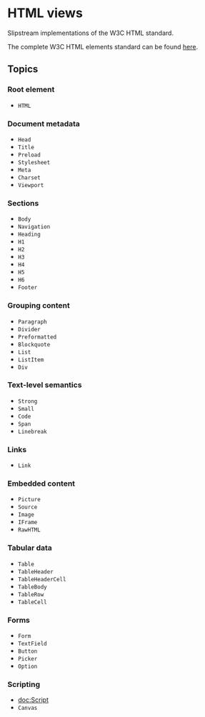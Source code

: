 # HTML views

Slipstream implementations of the W3C HTML standard.

The complete W3C HTML elements standard can be found [here](https://html.spec.whatwg.org/multipage/#toc-semantics).

## Topics

### Root element

- ``HTML``

### Document metadata

- ``Head``
- ``Title``
- ``Preload``
- ``Stylesheet``
- ``Meta``
- ``Charset``
- ``Viewport``

### Sections

- ``Body``
- ``Navigation``
- ``Heading``
- ``H1``
- ``H2``
- ``H3``
- ``H4``
- ``H5``
- ``H6``
- ``Footer``

### Grouping content

- ``Paragraph``
- ``Divider``
- ``Preformatted``
- ``Blockquote``
- ``List``
- ``ListItem``
- ``Div``

### Text-level semantics

- ``Strong``
- ``Small``
- ``Code``
- ``Span``
- ``Linebreak``

### Links

- ``Link``

### Embedded content

- ``Picture``
- ``Source``
- ``Image``
- ``IFrame``
- ``RawHTML``

### Tabular data

- ``Table``
- ``TableHeader``
- ``TableHeaderCell``
- ``TableBody``
- ``TableRow``
- ``TableCell``

### Forms

- ``Form``
- ``TextField``
- ``Button``
- ``Picker``
- ``Option``

### Scripting

- <doc:Script>
- ``Canvas``
